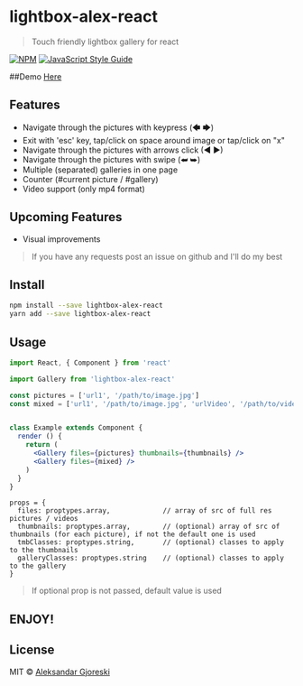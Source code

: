 # lightbox-alex-react

> Touch friendly lightbox gallery for react

[![NPM](https://img.shields.io/npm/v/lightbox-alex-react.svg)](https://www.npmjs.com/package/lightbox-alex-react) [![JavaScript Style Guide](https://img.shields.io/badge/code_style-standard-brightgreen.svg)](https://standardjs.com)

##Demo [Here](https://alezen9.github.io/Lightbox_by_Alex/)

## Features
- Navigate through the pictures with keypress (🡄 🡆)
- Exit with 'esc' key, tap/click on space around image or tap/click on "x"
- Navigate through the pictures with arrows click (◄ ►)
- Navigate through the pictures with swipe (⮨ ⮩)
- Multiple (separated) galleries in one page
- Counter (#current picture / #gallery)
- Video support (only mp4 format)


## Upcoming Features
- Visual improvements
> If you have any requests post an issue on github and I'll do my best


## Install

```bash
npm install --save lightbox-alex-react
yarn add --save lightbox-alex-react
```

## Usage

```jsx
import React, { Component } from 'react'

import Gallery from 'lightbox-alex-react'

const pictures = ['url1', '/path/to/image.jpg']
const mixed = ['url1', '/path/to/image.jpg', 'urlVideo', '/path/to/video.mp4']


class Example extends Component {
  render () {
    return (
      <Gallery files={pictures} thumbnails={thumbnails} />
      <Gallery files={mixed} />
    )
  }
}
```

```
props = {
  files: proptypes.array,             // array of src of full res pictures / videos
  thumbnails: proptypes.array,        // (optional) array of src of thumbnails (for each picture), if not the default one is used
  tmbClasses: proptypes.string,       // (optional) classes to apply to the thumbnails
  galleryClasses: proptypes.string    // (optional) classes to apply to the gallery
}
```
> If optional prop is not passed, default value is used

## ENJOY!

## License

MIT © [Aleksandar Gjoreski](https://github.com/alezen9)

